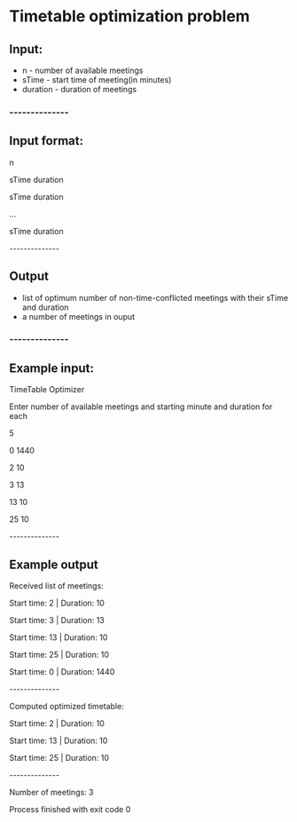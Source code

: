 # Timetable optimization problem
## Input:
* n - number of available meetings
* sTime - start time of meeting(in minutes)
* duration - duration of meetings
### --------------
## Input format:
n

sTime duration

sTime duration

...

sTime duration

\--------------
## Output
* list of optimum number of non-time-conflicted meetings with their sTime and duration
* a number of meetings in ouput
### --------------
## Example input:
TimeTable Optimizer
 
Enter number of available meetings and starting minute and duration for each

5

0 1440

2 10

3 13

13 10

25 10

\--------------
## Example output
Received list of meetings: 

Start time: 2 | Duration: 10

Start time: 3 | Duration: 13

Start time: 13 | Duration: 10

Start time: 25 | Duration: 10

Start time: 0 | Duration: 1440

\--------------

Computed optimized timetable: 

Start time: 2 | Duration: 10

Start time: 13 | Duration: 10

Start time: 25 | Duration: 10

\--------------

Number of meetings: 3

  
Process finished with exit code 0

